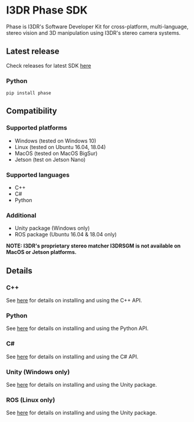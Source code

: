 # I3DR Phase SDK
Phase is I3DR's Software Developer Kit for cross-platform, multi-language, stereo vision and 3D manipulation using I3DR's stereo camera systems.

## Latest release
Check releases for latest SDK [here](https://github.com/i3drobotics/phase-sdk/releases)

### Python
```
pip install phase
```

## Compatibility
### Supported platforms
 - Windows (tested on Windows 10)
 - Linux (tested on Ubuntu 16.04, 18.04)
 - MacOS (tested on MacOS BigSur)
 - Jetson (test on Jetson Nano)
### Supported languages
 - C++
 - C#
 - Python
### Additional
 - Unity package (Windows only)
 - ROS package (Ubuntu 16.04 & 18.04 only)

**NOTE: I3DR's proprietary stereo matcher I3DRSGM is not available on MacOS or Jetson platforms.**

## Details
### C++
See [here](https://i3drobotics.github.io/phase-sdk/cpp/html/index.html) for details on installing and using the C++ API.
### Python
See [here](https://i3drobotics.github.io/phase-sdk/python/html/index.html) for details on installing and using the Python API.
### C#
See [here](https://i3drobotics.github.io/phase-sdk/csharp/html/index.html) for details on installing and using the C# API.
### Unity (Windows only)
See [here](https://i3drobotics.github.io/phase-sdk/unity/html/index.html) for details on installing and using the Unity package.
### ROS (Linux only)
See [here](https://i3drobotics.github.io/phase-sdk/ros/html/index.html) for details on installing and using the Unity package.